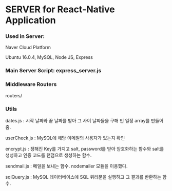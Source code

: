 # SERVER for React-Native Application




### Used in Server: 

Naver Cloud Platform

Ubuntu 16.0.4, MySQL, Node JS, Express

### Main Server Script: express_server.js
### Middleware Routers

routers/

### Utils
dates.js : 시작 날짜와 끝 날짜를 받아 그 사이 날짜들을 구해 빈 일정 array를 만들어줌.

userCheck.js : MySQL에 해당 이메일의 사용자가 있는지 확인

encrypt.js : 정해진 Key를 가지고 salt, password를 받아 암호화하는 함수와 salt를 생성하고 인증 코드를 랜덤으로 생성하는 함수.

sendmail.js : 메일을 보내는 함수. nodemailer 모듈을 이용했다.

sqlQuery.js : MySQL 데이터베이스에 SQL 쿼리문을 실행하고 그 결과를 반환하는 함수.
